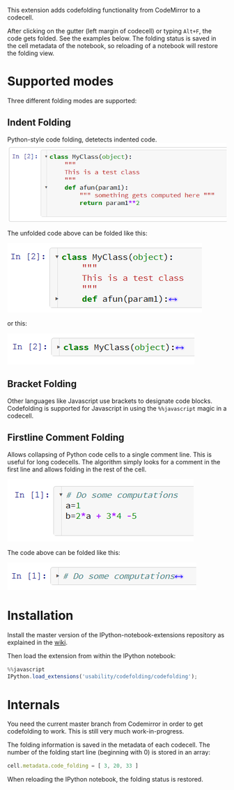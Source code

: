This extension adds codefolding functionality from CodeMirror to a codecell.

After clicking on the gutter (left margin of codecell) or typing `Alt+F`, the code gets folded. See the examples below. The folding status is saved in the cell metadata of the notebook, so reloading of a notebook will restore the folding view.


Supported modes
===============

Three different folding modes are supported:


Indent Folding
--------------

Python-style code folding, detetects indented code.
![](codefolding_indent_unfolded.png)

The unfolded code above can be folded like this:

![](codefolding_indent_folded_1.png)

or this:

![](codefolding_indent_folded_2.png)


Bracket Folding
---------------

Other languages like Javascript use brackets to designate code blocks. Codefolding is supported for Javascript in using the `%%javascript` magic in a codecell.


Firstline Comment Folding
-------------------------

Allows collapsing of Python code cells to a single comment line. This is useful for long codecells. The algorithm simply looks for a comment in the first line and allows folding in the rest of the cell.

![](codefolding_firstline_unfolded.png)

The code above can be folded like this:

![](codefolding_firstline_folded.png)


Installation
============

Install the master version of the IPython-notebook-extensions repository as explained in the [wiki](https://github.com/ipython-contrib/IPython-notebook-extensions/wiki/).

Then load the extension from within the IPython notebook:

```javascript
%%javascript
IPython.load_extensions('usability/codefolding/codefolding');
```


Internals
=========

You need the current master branch from Codemirror in order to get codefolding to work. This is still very much work-in-progress.

The folding information is saved in the metadata of each codecell. The number of the folding start line (beginning with 0) is stored in an array: 

```javascript
cell.metadata.code_folding = [ 3, 20, 33 ]
```

When reloading the IPython notebook, the folding status is restored.


